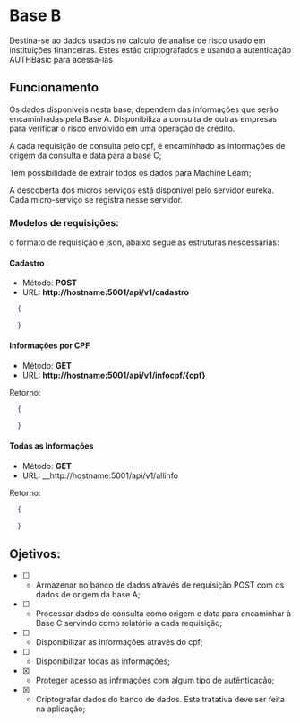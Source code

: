 # Base B

Destina-se ao dados usados no calculo de analise de risco usado em instituições financeiras. Estes estão criptografados e usando a autenticação AUTHBasic para acessa-las

## Funcionamento

Os dados disponíveis nesta base, dependem das informações que serão encaminhadas pela Base A. Disponibiliza a consulta de outras empresas para verificar o risco envolvido em uma operação de crédito.

A cada requisição de consulta pelo cpf, é encaminhado as informações de origem da consulta e data para a base C;

Tem possibilidade de extrair todos os dados para Machine Learn;

A descoberta dos micros serviços está disponivel pelo servidor eureka. Cada micro-serviço se registra nesse servidor.

### Modelos de requisições:

o formato de requisição é json, abaixo segue as estruturas nescessárias:

#### Cadastro


* Método: __POST__
* URL: __http://hostname:5001/api/v1/cadastro__

```json
  {
  
  }
```

#### Informações por CPF


* Método: __GET__
* URL: __http://hostname:5001/api/v1/infocpf/{cpf}__

Retorno:
```json
  {
    
  }
```

#### Todas as Informações


* Método: __GET__
* URL: __http://hostname:5001/api/v1/allinfo

Retorno:
```json
  {
    
  }
```

## Ojetivos:

* [ ] - Armazenar no banco de dados através de requisição POST com os dados de origem da base A;
* [ ] - Processar dados de consulta como origem e data para encaminhar à Base C servindo como relatório a cada requisição;
* [ ] - Disponibilizar as informações através do cpf;
* [ ] - Disponibilizar todas as informações; 
* [x] - Proteger acesso as infrmações com algum tipo de autênticação;
* [x] - Criptografar dados do banco de dados. Esta tratativa deve ser feita na aplicação;
